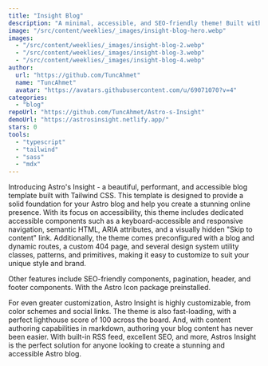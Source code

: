 ```yaml
---
title: "Insight Blog"
description: "A minimal, accessible, and SEO-friendly theme! Built with Tailwind CSS, MDX, TypeScript, and Sass."
image: "/src/content/weeklies/_images/insight-blog-hero.webp"
images:
  - "/src/content/weeklies/_images/insight-blog-2.webp"
  - "/src/content/weeklies/_images/insight-blog-3.webp"
  - "/src/content/weeklies/_images/insight-blog-4.webp"
author:
  url: "https://github.com/TuncAhmet"
  name: "TuncAhmet"
  avatar: "https://avatars.githubusercontent.com/u/69071070?v=4"
categories:
  - "blog"
repoUrl: "https://github.com/TuncAhmet/Astro-s-Insight"
demoUrl: "https://astrosinsight.netlify.app/"
stars: 0
tools:
  - "typescript"
  - "tailwind"
  - "sass"
  - "mdx"
---
```


<p>Introducing Astro's Insight - a beautiful, performant, and accessible blog template built with Tailwind CSS. This template is designed to provide a solid foundation for your Astro blog and help you create a stunning online presence. With its focus on accessibility, this theme includes dedicated accessible components such as a keyboard-accessible and responsive navigation, semantic HTML, ARIA attributes, and a visually hidden "Skip to content" link. Additionally, the theme comes preconfigured with a blog and dynamic routes, a custom 404 page, and several design system utility classes, patterns, and primitives, making it easy to customize to suit your unique style and brand.</p><p>Other features include SEO-friendly components, pagination, header, and footer components. With the Astro Icon package preinstalled.</p><p>For even greater customization, Astro Insight is highly customizable, from color schemes and social links. The theme is also fast-loading, with a perfect lighthouse score of 100 across the board. And, with content authoring capabilities in markdown, authoring your blog content has never been easier. With built-in RSS feed, excellent SEO, and more, Astros Insight is the perfect solution for anyone looking to create a stunning and accessible Astro blog.</p>
